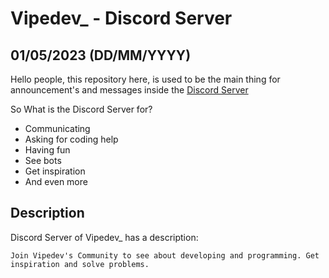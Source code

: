 # Vipedev_ - Discord Server

## 01/05/2023 (DD/MM/YYYY)
Hello people, this repository here, is used to be the main thing for announcement's and messages inside the [Discord Server](https://discord.com/invite/8scTvZrSBT)

So What is the Discord Server for?
- Communicating
- Asking for coding help
- Having fun
- See bots
- Get inspiration
- And even more

## Description

Discord Server of Vipedev_ has a description:
```
Join Vipedev's Community to see about developing and programming. Get inspiration and solve problems.
```
